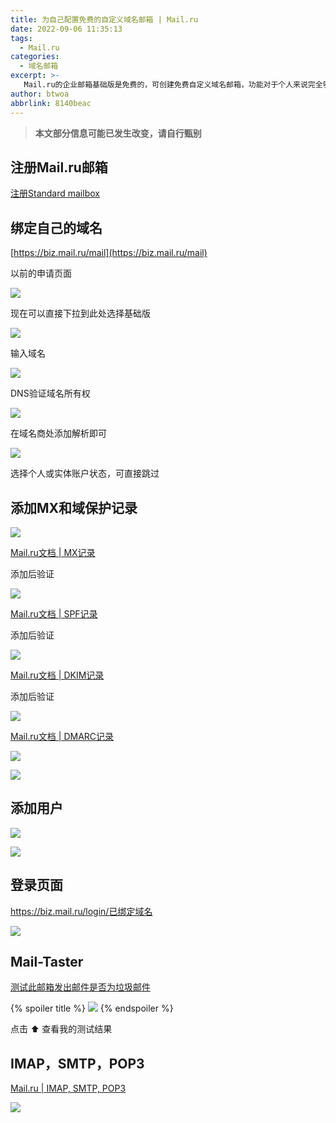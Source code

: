 ```yaml
---
title: 为自己配置免费的自定义域名邮箱 | Mail.ru
date: 2022-09-06 11:35:13
tags:
  - Mail.ru
categories:
  - 域名邮箱
excerpt: >-
   Mail.ru的企业邮箱基础版是免费的，可创建免费自定义域名邮箱，功能对于个人来说完全够用
author: btwoa
abbrlink: 8140beac
---
```


> **本文部分信息可能已发生改变，请自行甄别**

## 注册Mail.ru邮箱

[注册Standard mailbox](https://account.mail.ru/signup)

## 绑定自己的域名

[https://biz.mail.ru/mail](https://biz.mail.ru/mail)

以前的申请页面

![](https://ovo.btwoa.com/img/webp/202209061210675.webp)

现在可以直接下拉到此处选择基础版

![](https://ovo.btwoa.com/img/webp/202209061235992.webp)

输入域名

![](https://ovo.btwoa.com/img/webp/202209061237177.webp)

DNS验证域名所有权

![](https://ovo.btwoa.com/img/webp/202209071608525.webp)

在域名商处添加解析即可

![](https://ovo.btwoa.com/img/webp/202209061312079.webp)

选择个人或实体账户状态，可直接跳过

## 添加MX和域保护记录

![](https://ovo.btwoa.com/img/webp/202209061332414.webp)

[Mail.ru文档 | MX记录](https://help.mail.ru/biz/domain/verification_settings/other/mx)

添加后验证

![](https://ovo.btwoa.com/img/webp/202209071508699.webp)

[Mail.ru文档 | SPF记录](https://help.mail.ru/biz/domain/verification_settings/other/spf)

添加后验证

![](https://ovo.btwoa.com/img/webp/202209071509479.webp)

[Mail.ru文档 | DKIM记录](https://help.mail.ru/biz/domain/records/dkim-all)

添加后验证

![](https://ovo.btwoa.com/img/webp/202209071509136.webp)

[Mail.ru文档 | DMARC记录](https://help.mail.ru/developers/notes/dmarc)

![](https://ovo.btwoa.com/img/webp/202209071509983.webp)


![](https://ovo.btwoa.com/img/webp/202209071258270.webp)

## 添加用户

![](https://ovo.btwoa.com/img/webp/202209061335528.webp)

![](https://ovo.btwoa.com/img/webp/202209061336407.webp)

## 登录页面

https://biz.mail.ru/login/已绑定域名

![](https://ovo.btwoa.com/img/webp/202209061341842.webp)

## Mail-Taster

[测试此邮箱发出邮件是否为垃圾邮件](https://www.mail-tester.com/)

{% spoiler title %}
![](https://ovo.btwoa.com/img/webp/202209071549772.webp)
{% endspoiler %}

点击 ⬆️ 查看我的测试结果

## IMAP，SMTP，POP3

[Mail.ru | IMAP, SMTP, POP3](https://help.mail.ru/mail/mailer/popsmtp)

![](https://ovo.btwoa.com/img/webp/202209061347648.webp)

